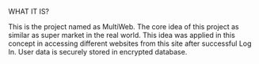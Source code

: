 WHAT IT IS?

This is the project named as MultiWeb. The core idea of this project as similar as super market in the real world. This idea was applied in this concept in accessing different websites from this site after successful Log In. User data is securely stored in encrypted database.

